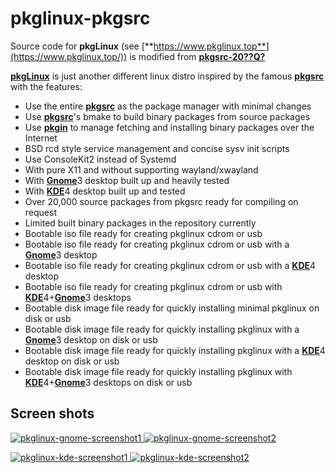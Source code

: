
# pkglinux-pkgsrc

Source code for **pkgLinux** (see [**https://www.pkglinux.top**](https://www.pkglinux.top/)) is modified from [**pkgsrc-20??Q?**](http://cdn.netbsd.org/pub/pkgsrc/)

[**pkgLinux**](https://www.pkglinux.top/) is just another different linux distro inspired by the famous [**pkgsrc**](http://www.pkgsrc.org) with the features:

- Use the entire [**pkgsrc**](http://www.pkgsrc.org) as the package manager with minimal changes
- Use [**pkgsrc**](http://www.pkgsrc.org)'s bmake to build binary packages from source packages
- Use [**pkgin**](https://pkgin.net) to manage fetching and installing binary packages over the Internet
- BSD rcd style service management and concise sysv init scripts
- Use ConsoleKit2 instead of Systemd
- With pure X11 and without supporting wayland/xwayland
- With [**Gnome**](https://www.gnome.org)3 desktop built up and heavily tested
- With [**KDE**](https//kde.org)4 desktop built up and tested
- Over 20,000 source packages from pkgsrc ready for compiling on request
- Limited built binary packages in the repository currently
- Bootable iso file ready for creating pkglinux cdrom or usb
- Bootable iso file ready for creating pkglinux cdrom or usb with a [**Gnome**](https://www.gnome.org)3 desktop
- Bootable iso file ready for creating pkglinux cdrom or usb with a [**KDE**](https//kde.org)4 desktop
- Bootable iso file ready for creating pkglinux cdrom or usb with [**KDE**](https//kde.org)4+[**Gnome**](https://www.gnome.org)3 desktops
- Bootable disk image file ready for quickly installing minimal pkglinux on disk or usb
- Bootable disk image file ready for quickly installing pkglinux with a [**Gnome**](https://www.gnome.org)3 desktop on disk or usb
- Bootable disk image file ready for quickly installing pkglinux with a [**KDE**](https//kde.org)4 desktop on disk or usb
- Bootable disk image file ready for quickly installing pkglinux with [**KDE**](https//kde.org)4+[**Gnome**](https://www.gnome.org)3 desktops on disk or usb

## Screen shots

<p><a href="https://isos.pkglinux.top/screenshots/pkglinux-gnome-screenshot1.png" target="_blank" rel="noopener">
<img src="https://isos.pkglinux.top/screenshots/pkglinux-gnome-screenshot1-150x150.png"
alt="pkglinux-gnome-screenshot1">
</a>
<a href="https://isos.pkglinux.top/screenshots/pkglinux-gnome-screenshot2.png" target="_blank" rel="noopener">
<img src="https://isos.pkglinux.top/screenshots/pkglinux-gnome-screenshot2-150x150.png"
alt="pkglinux-gnome-screenshot2">
</a>
<p>
<a href="https://isos.pkglinux.top/screenshots/pkglinux-kde-screenshot1.png" target="_blank" rel="noopener">
<img src="https://isos.pkglinux.top/screenshots/pkglinux-kde-screenshot1-150x150.png"
alt="pkglinux-kde-screenshot1">
</a>
<a href="https://isos.pkglinux.top/screenshots/pkglinux-kde-screenshot2.png" target="_blank" rel="noopener">
<img src="https://isos.pkglinux.top/screenshots/pkglinux-kde-screenshot2-150x150.png"
alt="pkglinux-kde-screenshot2">
</a>
